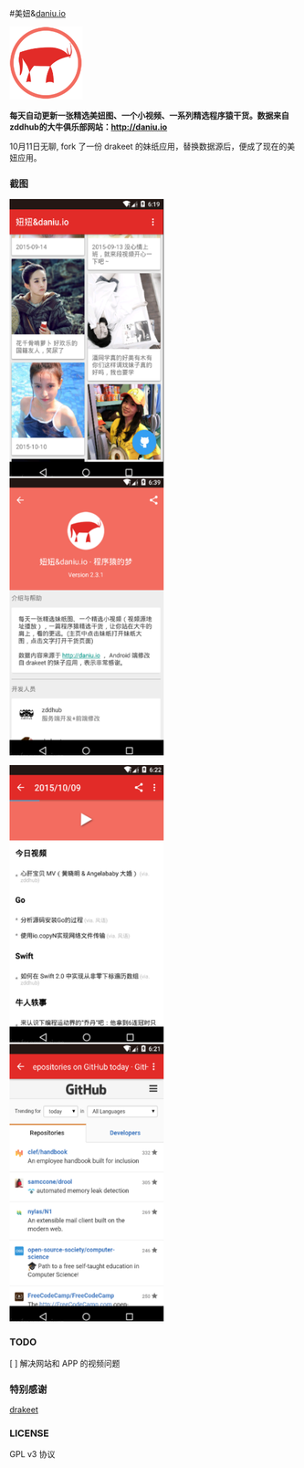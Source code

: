 #美妞&[daniu.io](http://daniu.io/)

<img src="/app/src/main/res/mipmap-xhdpi/ic_daniu_io.png" width="128" height="128" />

**每天自动更新一张精选美妞图、一个小视频、一系列精选程序猿干货。数据来自zddhub的大牛俱乐部网站：http://daniu.io**

10月11日无聊, fork 了一份 drakeet 的妹纸应用，替换数据源后，便成了现在的美妞应用。

### 截图

<img src="/screenshots/s0.png" alt="screenshot" title="screenshot" width="270" height="486" />   <img src="/screenshots/s1.png" alt="screenshot" title="screenshot" width="270" height="486" />

<img src="/screenshots/s2.png" alt="screenshot" title="screenshot" width="270" height="486" />   <img src="/screenshots/s3.png" alt="screenshot" title="screenshot" width="270" height="486" />

### TODO

[ ] 解决网站和 APP 的视频问题

### 特别感谢

[drakeet](https://github.com/drakeet)

### LICENSE

GPL v3 协议
